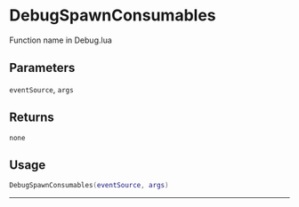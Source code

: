 # DebugSpawnConsumables
Function name in Debug.lua
## Parameters
`eventSource`, `args`
## Returns
`none`
## Usage
```lua
DebugSpawnConsumables(eventSource, args)
```
---
